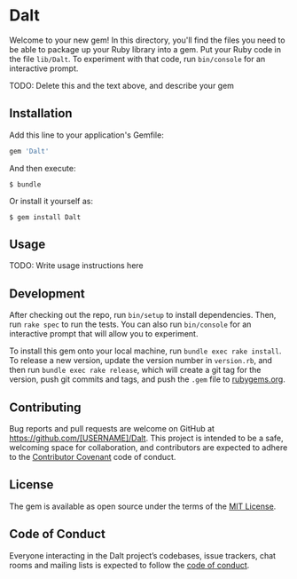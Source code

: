 # Dalt

Welcome to your new gem! In this directory, you'll find the files you need to be able to package up your Ruby library into a gem. Put your Ruby code in the file `lib/Dalt`. To experiment with that code, run `bin/console` for an interactive prompt.

TODO: Delete this and the text above, and describe your gem

## Installation

Add this line to your application's Gemfile:

```ruby
gem 'Dalt'
```

And then execute:

    $ bundle

Or install it yourself as:

    $ gem install Dalt

## Usage

TODO: Write usage instructions here

## Development

After checking out the repo, run `bin/setup` to install dependencies. Then, run `rake spec` to run the tests. You can also run `bin/console` for an interactive prompt that will allow you to experiment.

To install this gem onto your local machine, run `bundle exec rake install`. To release a new version, update the version number in `version.rb`, and then run `bundle exec rake release`, which will create a git tag for the version, push git commits and tags, and push the `.gem` file to [rubygems.org](https://rubygems.org).

## Contributing

Bug reports and pull requests are welcome on GitHub at https://github.com/[USERNAME]/Dalt. This project is intended to be a safe, welcoming space for collaboration, and contributors are expected to adhere to the [Contributor Covenant](http://contributor-covenant.org) code of conduct.

## License

The gem is available as open source under the terms of the [MIT License](https://opensource.org/licenses/MIT).

## Code of Conduct

Everyone interacting in the Dalt project’s codebases, issue trackers, chat rooms and mailing lists is expected to follow the [code of conduct](https://github.com/[USERNAME]/Dalt/blob/master/CODE_OF_CONDUCT.md).
